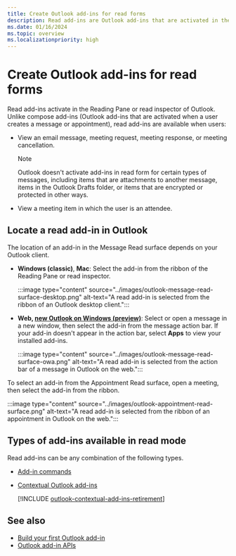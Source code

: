 ```yaml
---
title: Create Outlook add-ins for read forms
description: Read add-ins are Outlook add-ins that are activated in the Reading Pane or read inspector in Outlook.
ms.date: 01/16/2024
ms.topic: overview
ms.localizationpriority: high
---
```


# Create Outlook add-ins for read forms

Read add-ins activate in the Reading Pane or read inspector of Outlook. Unlike compose add-ins (Outlook add-ins that are activated when a user creates a message or appointment), read add-ins are available when users:

- View an email message, meeting request, meeting response, or meeting cancellation.

   > [!NOTE]
   > Outlook doesn't activate add-ins in read form for certain types of messages, including items that are attachments to another message, items in the Outlook Drafts folder, or items that are encrypted or protected in other ways.

- View a meeting item in which the user is an attendee.

## Locate a read add-in in Outlook

The location of an add-in in the Message Read surface depends on your Outlook client.

- **Windows (classic)**, **Mac**: Select the add-in from the ribbon of the Reading Pane or read inspector.

  :::image type="content" source="../images/outlook-message-read-surface-desktop.png" alt-text="A read add-in is selected from the ribbon of an Outlook desktop client.":::

- **Web, [new Outlook on Windows (preview)](https://support.microsoft.com/office/656bb8d9-5a60-49b2-a98b-ba7822bc7627)**: Select or open a message in a new window, then select the add-in from the message action bar. If your add-in doesn't appear in the action bar, select **Apps** to view your installed add-ins.

  :::image type="content" source="../images/outlook-message-read-surface-owa.png" alt-text="A read add-in is selected from the action bar of a message in Outlook on the web.":::

To select an add-in from the Appointment Read surface, open a meeting, then select the add-in from the ribbon.

:::image type="content" source="../images/outlook-appointment-read-surface.png" alt-text="A read add-in is selected from the ribbon of an appointment in Outlook on the web.":::

## Types of add-ins available in read mode

Read add-ins can be any combination of the following types.

- [Add-in commands](../design/add-in-commands.md)
- [Contextual Outlook add-ins](contextual-outlook-add-ins.md)

    [!INCLUDE [outlook-contextual-add-ins-retirement](../includes/outlook-contextual-add-ins-retirement.md)]

## See also

- [Build your first Outlook add-in](../quickstarts/outlook-quickstart.md)
- [Outlook add-in APIs](apis.md)
